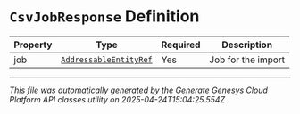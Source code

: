 # `CsvJobResponse` Definition

| Property | Type | Required | Description |
|----------|------|----------|-------------|
| job | [`AddressableEntityRef`](addressableentityref-definition.md) | Yes | Job for the import |

---

*This file was automatically generated by the Generate Genesys Cloud Platform API classes utility on 2025-04-24T15:04:25.554Z*